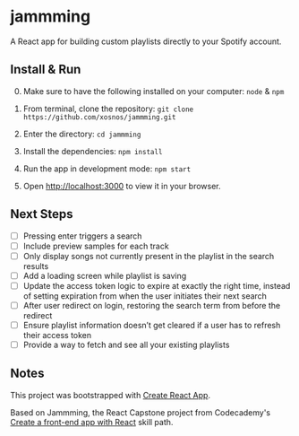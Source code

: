 # jammming

A React app for building custom playlists directly to your Spotify account.

## Install & Run

0. Make sure to have the following installed on your computer: `node` & `npm`

1. From terminal, clone the repository: `git clone https://github.com/xosnos/jammming.git`

2. Enter the directory: `cd jammming`

3. Install the dependencies: `npm install`

4. Run the app in development mode: `npm start`

5. Open [http://localhost:3000](http://localhost:3000) to view it in your browser.

## Next Steps

- [ ] Pressing enter triggers a search
- [ ] Include preview samples for each track
- [ ] Only display songs not currently present in the playlist in the search results
- [ ] Add a loading screen while playlist is saving
- [ ] Update the access token logic to expire at exactly the right time, instead of setting expiration from when the user initiates their next search
- [ ] After user redirect on login, restoring the search term from before the redirect
- [ ] Ensure playlist information doesn’t get cleared if a user has to refresh their access token
- [ ] Provide a way to fetch and see all your existing playlists

## Notes

This project was bootstrapped with [Create React App](https://github.com/facebook/create-react-app).

Based on Jammming, the React Capstone project from Codecademy's  [Create a front-end app with React](https://www.codecademy.com/learn/paths/build-web-apps-with-react) skill path.
